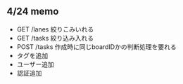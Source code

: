 ## 4/24 memo

- GET  /lanes 絞りこみいれる
- GET  /tasks 絞り込み入れる
- POST /tasks 作成時に同じboardIDかの判断処理を要れる
- タグを追加
- ユーザー追加
- 認証追加
